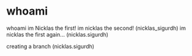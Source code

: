 # whoami
whoami
im Nicklas the first!
im nicklas the second! (nicklas_sigurdh)
im nicklas the first again... (nicklas.sigurdh)

creating a branch (nicklas.sigurdh)

